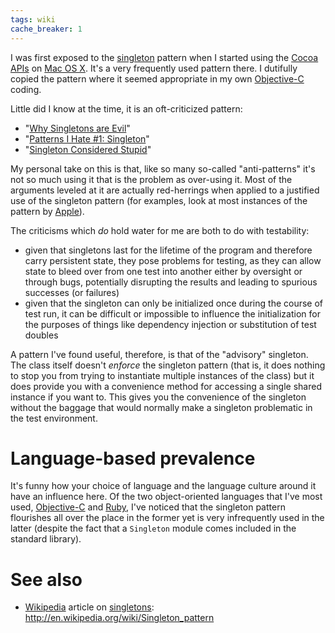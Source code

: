 ```yaml
---
tags: wiki
cache_breaker: 1
---
```


I was first exposed to the [singleton](/wiki/singleton) pattern when I started using the [Cocoa](/wiki/Cocoa) [APIs](/wiki/APIs) on [Mac OS X](/wiki/Mac_OS_X). It's a very frequently used pattern there. I dutifully copied the pattern where it seemed appropriate in my own [Objective-C](/wiki/Objective-C) coding.

Little did I know at the time, it is an oft-criticized pattern:

-   "[Why Singletons are Evil](http://blogs.msdn.com/b/scottdensmore/archive/2004/05/25/140827.aspx)"
-   "[Patterns I Hate \#1: Singleton](http://tech.puredanger.com/2007/07/03/pattern-hate-singleton/)"
-   "[Singleton Considered Stupid](http://sites.google.com/site/steveyegge2/singleton-considered-stupid)"

My personal take on this is that, like so many so-called "anti-patterns" it's not so much using it that is the problem as over-using it. Most of the arguments leveled at it are actually red-herrings when applied to a justified use of the singleton pattern (for examples, look at most instances of the pattern by [Apple](/wiki/Apple)).

The criticisms which _do_ hold water for me are both to do with testability:

-   given that singletons last for the lifetime of the program and therefore carry persistent state, they pose problems for testing, as they can allow state to bleed over from one test into another either by oversight or through bugs, potentially disrupting the results and leading to spurious successes (or failures)
-   given that the singleton can only be initialized once during the course of test run, it can be difficult or impossible to influence the initialization for the purposes of things like dependency injection or substitution of test doubles

A pattern I've found useful, therefore, is that of the "advisory" singleton. The class itself doesn't _enforce_ the singleton pattern (that is, it does nothing to stop you from trying to instantiate multiple instances of the class) but it does provide you with a convenience method for accessing a single shared instance if you want to. This gives you the convenience of the singleton without the baggage that would normally make a singleton problematic in the test environment.

# Language-based prevalence

It's funny how your choice of language and the language culture around it have an influence here. Of the two object-oriented languages that I've most used, [Objective-C](/wiki/Objective-C) and [Ruby](/wiki/Ruby), I've noticed that the singleton pattern flourishes all over the place in the former yet is very infrequently used in the latter (despite the fact that a `Singleton` module comes included in the standard library).

# See also

-   [Wikipedia](/wiki/Wikipedia) article on [singletons](/wiki/singletons): <http://en.wikipedia.org/wiki/Singleton_pattern>
